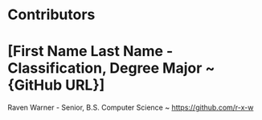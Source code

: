 # Contributors
# [First Name Last Name - Classification, Degree Major ~ {GitHub URL}]
Raven Warner - Senior, B.S. Computer Science ~ https://github.com/r-x-w
